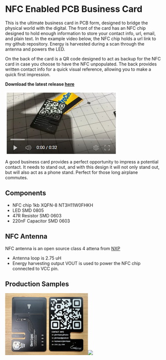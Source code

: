 # NFC Enabled PCB Business Card
This is the ultimate business card in PCB form, designed to bridge the physical world with the digital. The front of the card has an NFC chip designed to hold enough information to store your contact info, url, email, and plain text. In the example video below, the NFC chip holds a url link to my github repository. Energy is harvested during a scan through the antenna and powers the LED. 

On the back of the card is a QR code designed to act as backup for the NFC card in case you choose to have the NFC unpopulated. The back provides written contact info for a quick visual reference, allowing you to make a quick first impression.


<b>Download the latest release [here](https://github.com/glennlopez/PCBusinessCard.EDA/releases)</b>

[![GLENN LOPEZ PCB CARD](https://github.com/glennlopez/PCBusinessCard.EDA/blob/main/README/YouTube_Thumbnail.png)](https://youtu.be/cRTNIuY9tVg "Glenn Lopez PCB Card")


A good business card provides a perfect opportunity to impress a potential contact. It needs to stand out, and with this design it will not only stand out, but will also act as a phone stand. Perfect for those long airplane commutes.


## Components
- NFC chip 1kb XQFN-8 NT3H11W0FHKH
- LED SMD 0805
- 47R Resistor SMD 0603
- 220nF Capacitor SMD 0603

## NFC Antenna
NFC antenna is an open source class 4 attena from [NXP](https://www.themobileknowledge.com/wp-content/uploads/2018/07/02-Webinar-slies-Antenna-design-for-NTAG-I2C-plus.pdf)
- Antenna loop is 2.75 uH
- Energy harvesting output VOUT is used to power the NFC chip connected to VCC pin.

## Production Samples
<img src="https://github.com/glennlopez/PCBusinessCard.EDA/blob/main/README/Photos/IMG_6034.jpg?raw=true" data-canonical-src="https://github.com/glennlopez/PCBusinessCard.EDA/blob/main/README/Photos/IMG_6034.jpg?raw=true" height="200"  /><img src="https://user-images.githubusercontent.com/3073676/212498082-4e5903aa-a640-4a2a-94f7-8c74bec80546.png" data-canonical-src="[https://github.com/glennlopez/PCBusinessCard.EDA/blob/main/README/Photos/IMG_6034.jpg?raw=true](https://user-images.githubusercontent.com/3073676/212498082-4e5903aa-a640-4a2a-94f7-8c74bec80546.png)" height="200"  />


